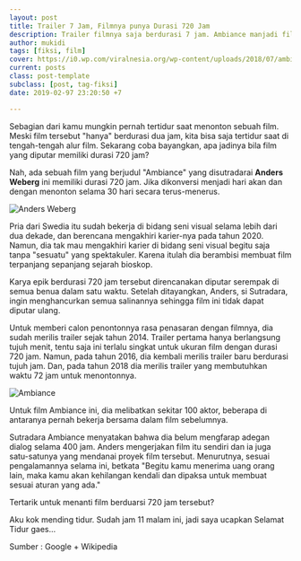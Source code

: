 ```yaml
---
layout: post
title: Trailer 7 Jam, Filmnya punya Durasi 720 Jam
description: Trailer filmnya saja berdurasi 7 jam. Ambiance manjadi film berdurasi terpanjang sepanjang masa dengan durasi 720 jam atau 30 hari.
author: mukidi
tags: [fiksi, film]
cover: https://i0.wp.com/viralnesia.org/wp-content/uploads/2018/07/ambiance-1-768x576.jpg
current: posts
class: post-template
subclass: [post, tag-fiksi]
date: 2019-02-97 23:20:50 +7

---
```

Sebagian dari kamu mungkin pernah tertidur saat menonton sebuah film. Meski film tersebut "hanya" berdurasi dua jam, kita bisa saja tertidur saat di tengah-tengah alur film. Sekarang coba bayangkan, apa jadinya bila film yang diputar memiliki durasi 720 jam?

Nah, ada sebuah film yang berjudul "Ambiance" yang disutradarai **Anders Weberg** ini memiliki durasi 720 jam. Jika dikonversi menjadi hari akan dan dengan menonton selama 30 hari secara terus-menerus.

![Anders Weberg](https://e.rpp-noticias.io/normal/2014/08/26/1426665.jpg)

Pria dari Swedia itu sudah bekerja di bidang seni visual selama lebih dari dua dekade, dan berencana mengakhiri karier-nya pada tahun 2020. Namun, dia tak mau mengakhiri karier di bidang seni visual begitu saja tanpa "sesuatu" yang spektakuler. Karena itulah dia berambisi membuat film terpanjang sepanjang sejarah bioskop.

Karya epik berdurasi 720 jam tersebut direncanakan diputar serempak di semua benua dalam satu waktu. Setelah ditayangkan, Anders, si Sutradara, ingin menghancurkan semua salinannya sehingga film ini tidak dapat diputar ulang.

Untuk memberi calon penontonnya rasa penasaran dengan filmnya, dia sudah merilis trailer sejak tahun 2014. Trailer pertama hanya berlangsung tujuh menit, tentu saja ini terlalu singkat untuk ukuran film dengan durasi 720 jam. Namun, pada tahun 2016, dia kembali merilis trailer baru berdurasi tujuh jam. Dan, pada tahun 2018 dia merilis trailer yang membutuhkan waktu 72 jam untuk menontonnya.

![Ambiance](https://viralnesia.org/wp-content/uploads/2018/07/ambiance-1-768x576.jpg)

Untuk film Ambiance ini, dia melibatkan sekitar 100 aktor, beberapa di antaranya pernah bekerja bersama dalam film sebelumnya.

Sutradara Ambiance menyatakan bahwa dia belum mengfarap adegan dialog selama 400 jam. Anders mengerjakan film itu sendiri dan ia juga satu-satunya yang mendanai proyek film tersebut. Menurutnya, sesuai pengalamannya selama ini, betkata "Begitu kamu menerima uang orang lain, maka kamu akan kehilangan kendali dan dipaksa untuk membuat sesuai aturan yang ada."

Tertarik untuk menanti film berduarsi 720 jam tersebut?

Aku kok mending tidur. Sudah jam 11 malam ini, jadi saya ucapkan Selamat Tidur gaes...

Sumber : Google + Wikipedia
